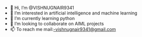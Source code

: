 - 👋 Hi, I’m @VISHNUGNAIR9341
- 👀 I’m interested in artificial intelligence and machine learning
- 🌱 I’m currently learning python
- 💞️ I’m looking to collaborate on AIML projects
- 📫 To reach me mail:-vishnugnair9341@gmail.com 


<!---
VISHNUGNAIR9341/VISHNUGNAIR9341 is a ✨ special ✨ repository because its `README.md` (this file) appears on your GitHub profile.
You can click the Preview link to take a look at your changes.
--->
